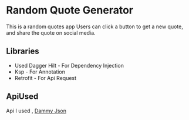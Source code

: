 # Random Quote Generator
This is a random quotes app Users can
click a button to get a new quote, and  share the quote on social media.


## Libraries

 - Used Dagger Hilt - For Dependency Injection 
 - Ksp - For Annotation
 - Retrofit - For Api Request
   

 ## ApiUsed

Api I used , [Dammy Json](https://dummyjson.com/docs/quotes)
